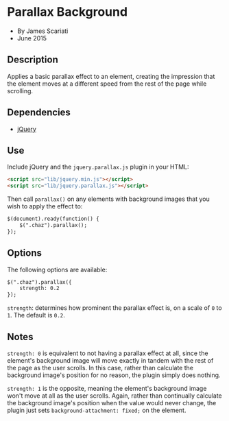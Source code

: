 # Parallax Background
* By James Scariati
* June 2015

## Description
Applies a basic parallax effect to an element, creating the impression that the element moves at a different speed from the rest of the page while scrolling.

## Dependencies
* [jQuery](http://jquery.org/)

## Use
Include jQuery and the `jquery.parallax.js` plugin in your HTML:

```html
<script src="lib/jquery.min.js"></script>
<script src="lib/jquery.parallax.js"></script>
```

Then call `parallax()` on any elements with background images that you wish to apply the effect to:

```html
$(document).ready(function() {
	$(".chaz").parallax();
});
```

## Options
The following options are available:

```html
$(".chaz").parallax({
	strength: 0.2
});
```

`strength`: determines how prominent the parallax effect is, on a scale of `0` to `1`. The default is `0.2`.

## Notes

`strength: 0` is equivalent to not having a parallax effect at all, since the element's background image will move exactly in tandem with the rest of the page as the user scrolls. In this case, rather than calculate the background image's position for no reason, the plugin simply does nothing.

`strength: 1` is the opposite, meaning the element's background image won't move at all as the user scrolls. Again, rather than continually calculate the background image's position when the value would never change, the plugin just sets `background-attachment: fixed;` on the element.